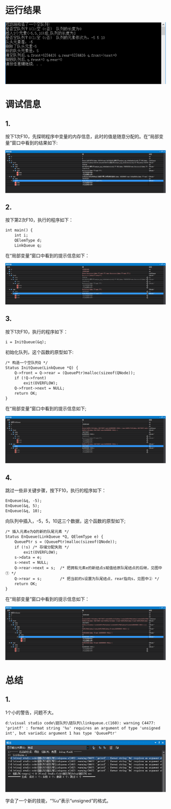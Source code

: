 # 运行结果 #
![](img/result.png)

# 调试信息 #
## 1. ##
按下1次F10，先探明程序中变量的内存信息，此时的值是随意分配的。在“局部变量”窗口中看到的结果如下:

![](img/img1.png)

## 2. ##
按下第2次F10，执行的程序如下：

    int main() {
    	int i;
    	QElemType d;
    	LinkQueue q;

在“局部变量”窗口中看到的提示信息如下：

![](img/img2.png)

## 3. ##
按下1次F10，执行的程序如下：

	i = InitQueue(&q);

初始化队列，这个函数的原型如下:

    /* 构造一个空队列Q */
    Status InitQueue(LinkQueue *Q) {
    	Q->front = Q->rear = (QueuePtr)malloc(sizeof(QNode));
    	if (!Q->front)
    		exit(OVERFLOW);
    	Q->front->next = NULL;
    	return OK;
    }

在“局部变量”窗口中看到的提示信息如下;

![](img/img3.png)

## 4. ##
跳过一些非关键步骤，按下F10，执行的程序如下：

	EnQueue(&q, -5);
	EnQueue(&q, 5);
	EnQueue(&q, 10);

向队列中插入，-5，5，10这三个数据，这个函数的原型如下;

    /* 插入元素e为Q的新的队尾元素 */
    Status EnQueue(LinkQueue *Q, QElemType e) {
    	QueuePtr s = (QueuePtr)malloc(sizeof(QNode));
    	if (!s) /* 存储分配失败 */
    		exit(OVERFLOW);
    	s->data = e;
    	s->next = NULL;
    	Q->rear->next = s;	/* 把拥有元素e的新结点s赋值给原队尾结点的后继，见图中① */
    	Q->rear = s;		/* 把当前的s设置为队尾结点，rear指向s，见图中② */
    	return OK;
    }

在“局部变量”窗口中看到的提示信息如下：

![](img/img4.png)


# 总结 #
## 1. ##
1个小的警告，问题不大。

    d:\visual studio code\链队列\链队列\linkqueue.c(160): warning C4477: 'printf' : format string '%u' requires an argument of type 'unsigned int', but variadic argument 1 has type 'QueuePtr'

![](img/warning.png)

学会了一个新的技能，“%u”表示“unsigned”的格式。


